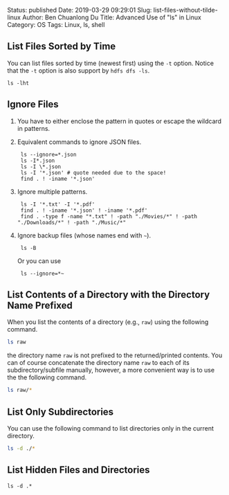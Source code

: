 Status: published
Date: 2019-03-29 09:29:01
Slug: list-files-without-tilde-linux
Author: Ben Chuanlong Du
Title: Advanced Use of "ls" in Linux
Category: OS
Tags: Linux, ls, shell


## List Files Sorted by Time

You can list files sorted by time (newest first) using the `-t` option.
Notice that the `-t` option is also support by `hdfs dfs -ls`.

    ls -lht

## Ignore Files

1. You have to either enclose the pattern in quotes or escape the wildcard in patterns.

2. Equivalent commands to ignore JSON files.

        ls --ignore=*.json
        ls -I*.json
        ls -I \*.json
        ls -I '*.json' # quote needed due to the space!
        find . ! -iname '*.json'

3. Ignore multiple patterns.

        ls -I '*.txt' -I '*.pdf'
        find . ! -iname '*.json' ! -iname '*.pdf'
        find . -type f -name "*.txt" ! -path "./Movies/*" ! -path "./Downloads/*" ! -path "./Music/*"

4. Ignore backup files (whose names end with `~`).

        ls -B

    Or you can use

        ls --ignore=*~

## List Contents of a Directory with the Directory Name Prefixed

When you list the contents of a directory (e.g., `raw`) using the following command.
```bash
ls raw
```
the directory name `raw` is not prefixed to the returned/printed contents.
You can of course concatenate the directory name `raw` to each of its subdirectory/subfile manually,
however,
a more convenient way is to use the the following command.
```bash
ls raw/*
```

## List Only Subdirectories
You can use the following command to list directories only in the current directory.
```bash
ls -d ./*
```

## List Hidden Files and Directories
```language
ls -d .*
```

